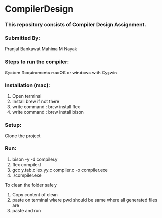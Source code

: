# CompilerDesign
### This repository consists of Compiler Design Assignment.

### Submitted By:
Pranjal Bankawat
Mahima M Nayak

### Steps to run the compiler:

  System Requirements
  macOS or windows with Cygwin
  
### Installation (mac):
  1. Open terminal
  2. Install brew if not there
  3. write command : brew install flex
  4. write command : brew install bison

### Setup:
  Clone the project
  
### Run:
  1. bison -y -d compiler.y
  2. flex compiler.l
  3. gcc y.tab.c lex.yy.c compiler.c -o compiler.exe
  4. ./compiler.exe

To clean the folder safely
  1. Copy content of clean
  2. paste on terminal where pwd should be same where all generated files are
  3. paste and run


